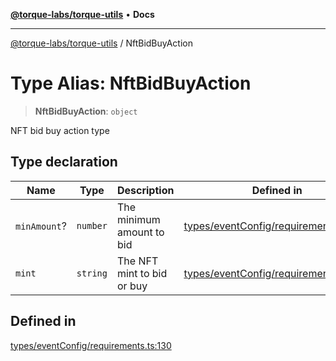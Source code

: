 [**@torque-labs/torque-utils**](../README.md) • **Docs**

***

[@torque-labs/torque-utils](../README.md) / NftBidBuyAction

# Type Alias: NftBidBuyAction

> **NftBidBuyAction**: `object`

NFT bid buy action type

## Type declaration

| Name | Type | Description | Defined in |
| ------ | ------ | ------ | ------ |
| `minAmount`? | `number` | The minimum amount to bid | [types/eventConfig/requirements.ts:124](https://github.com/torque-labs/torque-utils/blob/c76fb4101d477d1e8e6fb4f5de7a277964527c27/types/eventConfig/requirements.ts#L124) |
| `mint` | `string` | The NFT mint to bid or buy | [types/eventConfig/requirements.ts:120](https://github.com/torque-labs/torque-utils/blob/c76fb4101d477d1e8e6fb4f5de7a277964527c27/types/eventConfig/requirements.ts#L120) |

## Defined in

[types/eventConfig/requirements.ts:130](https://github.com/torque-labs/torque-utils/blob/c76fb4101d477d1e8e6fb4f5de7a277964527c27/types/eventConfig/requirements.ts#L130)
